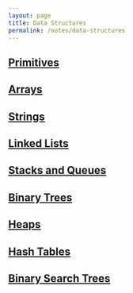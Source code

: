 ```yaml
---
layout: page
title: Data Structures
permalink: /notes/data-structures
---
```


## [Primitives](/notes/data-structures/primitives)

## [Arrays](/notes/data-structures/arrays)

## [Strings](/notes/data-structures/strings)

## [Linked Lists](/notes/data-structures/linked-lists)

## [Stacks and Queues](/notes/data-structures/stacks-queues)

## [Binary Trees](/notes/data-structures/binary-trees)

## [Heaps](/notes/data-structures/heaps)

## [Hash Tables](/notes/data-structures/hash-tables)

## [Binary Search Trees](/notes/data-structures/binary-search-trees)
